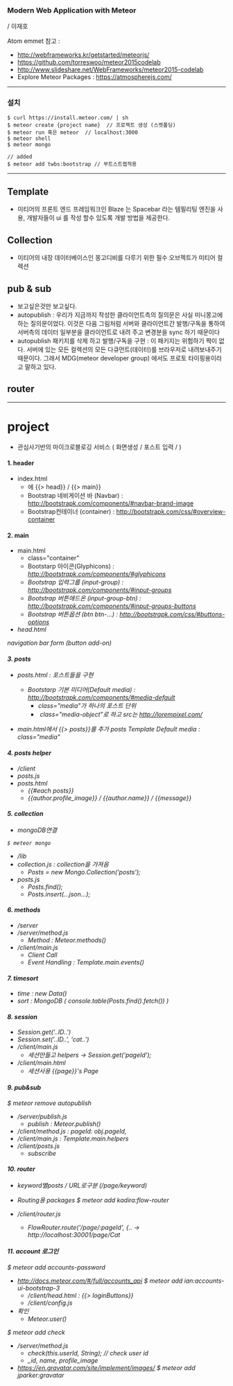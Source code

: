 ### Modern Web Application with Meteor
/ 이재호

Atom
 emmet
참고 :
- http://webframeworks.kr/getstarted/meteorjs/
- https://github.com/torreswoo/meteor2015codelab
- http://www.slideshare.net/WebFrameworks/meteor2015-codelab
- Explore Meteor Packages : https://atmospherejs.com/

---
### 설치
```
$ curl https://install.meteor.com/ | sh
$ meteor create {project name}  // 프로젝트 생성 (스켓폴딩)
$ meteor run 혹은 meteor  // localhost:3000
$ meteor shell
$ meteor mongo

// added
$ meteor add twbs:bootstrap // 부트스트랩적용
```

---

## Template
- 미티어의 프론트 엔드 프레임워크인 Blaze 는 Spacebar 라는 템필리팅 엔진을 사용, 개발자들이 ui 를 작성 할수 있도록 개발 방법을 제공한다.
## Collection
- 미티어의 내장 데이터베이스인 몽고디비를 다루기 위한 필수 오브젝트가 미티어 컬렉션

## pub & sub
- 보고싶은것만 보고싶다.
- autopublish : 우리가 지금까지 작성한 클라이언트측의 질의문은 사실 미니몽고에 하는 질의문이었다. 이것은 다음 그림처럼 서버와 클라이언트간 발행/구독을 통하여 서버측의 데이터 일부분을 클라이언트로 내려 주고 변경분을 sync 하기 때문이다
- autopublish 패키지를 삭제 하고 발행/구독을 구현 : 이 패키지는 위험하기 짝이 없다. 서버에 있는 모든 컬렉션의 모든 다큐먼트(데이터)를 브라우저로 내려보내주기 때문이다. 그래서 MDG(meteor developer group) 에서도 프로토 타이핑용이라고 말하고 있다.

## router


---
# project
- 관심사기반의 마이크로블로깅 서비스
( 화면생성 / 포스트 입력 / )

#### 1. header
- index.html
   - <body>에  {{> head}} / {{> main}}
   - Bootstrap 네비게이션 바 (Navbar) : http://bootstrapk.com/components/#navbar-brand-image
   - Bootstrap컨테이너 (container) :  http://bootstrapk.com/css/#overview-container

#### 2. main
- main.html
   - class="container"
   - Bootstarp 아이콘(Glyphicons)<i> : http://bootstrapk.com/components/#glyphicons
   - Bootstrap 입력그룹 (input-group) : http://bootstrapk.com/components/#input-groups
   - Bootstrap 버튼애드온 (input-group-btn) : http://bootstrapk.com/components/#input-groups-buttons
   - Bootstrap 버튼옵션 (btn btn-...) : http://bootstrapk.com/css/#buttons-options
- head.html

navigation bar
form (button add-on)

#### 3. posts
- posts.html : 포스트들을 구현
   - Bootstarp 기본 미디어(Default media) : http://bootstrapk.com/components/#media-default
      - class="media"가 하나의 포스트 단위
      - <img> class="media-object"로 하고 src는 http://lorempixel.com/

- main.html에서 {{> posts}}를 추가
posts Template
Default media : class="media"

#### 4. posts helper
- /client
- posts.js
- posts.html
   - {{#each posts}}
   - {{author.profile_image}} / {{author.name}} / {{message}}

#### 5. collection
- mongoDB연결
```
$ meteor mongo
```
- /lib
- collection.js : collection을 가져옴
   - Posts = new Mongo.Collection('posts');
- posts.js
   - Posts.find();
   - Posts.insert(...json...);

#### 6. methods
- /server
- /server/method.js
   - Method : Meteor.methods()
- /client/main.js
   - Client Call
   - Event Handling : Template.main.events()

#### 7. timesort
- time : new Data()
- sort : MongoDB ( console.table(Posts.find().fetch()) )

#### 8. session
- Session.get('..ID..')
- Session.set('..ID..', 'cat..')
- /client/main.js
   - 세션만들고 helpers -> Session.get('pageId');
- /client/main.html
   - 세션사용 {{page}}'s Page

#### 9. pub&sub
$ meteor remove autopublish
- /server/publish.js
   - publish : Meteor.publish()
- /client/method.js : pageId: obj.pageId,
- /client/main.js : Template.main.helpers
- /client/posts.js
   - subscribe

#### 10. router
- keyword별posts / URL로구분 (/page/keyword)
- Routing용 packages
$ meteor add kadira:flow-router

- /client/router.js
   - FlowRouter.route('/page/:pageId', {..
   -> http://localhost:30001/page/Cat

#### 11. account 로그인
$ meteor add accounts-password
- http://docs.meteor.com/#/full/accounts_api
$ meteor add ian:accounts-ui-bootstrap-3
   - /client/head.html : {{> loginButtons}}
   - /client/config.js
- 확인
   - Meteor.user()

$ meteor add check
   - /server/method.js
      - check(this.userId, String);  // check user id
      - _id, name, profile_image
- https://en.gravatar.com/site/implement/images/
$ meteor add jparker:gravatar

